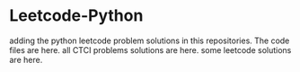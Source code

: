 # Leetcode-Python
adding the python leetcode problem solutions in this repositories. 
The code files are here.
all CTCI problems solutions are here.
some leetcode solutions are here.























































































































































































































































































































































































































































































































































































































































































































































































































































